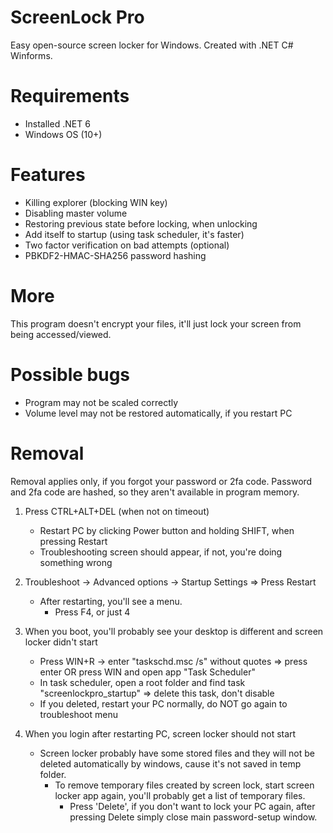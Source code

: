 # ScreenLock Pro
Easy open-source screen locker for Windows. Created with .NET C# Winforms.

# Requirements
 - Installed .NET 6
 - Windows OS (10+)
 
# Features
 - Killing explorer (blocking WIN key)
 - Disabling master volume
 - Restoring previous state before locking, when unlocking
 - Add itself to startup (using task scheduler, it's faster)
 - Two factor verification on bad attempts (optional)
 - PBKDF2-HMAC-SHA256 password hashing
 
# More
This program doesn't encrypt your files, it'll just lock your screen from being accessed/viewed.

# Possible bugs
 - Program may not be scaled correctly
 - Volume level may not be restored automatically, if you restart PC

# Removal
Removal applies only, if you forgot your password or 2fa code. Password and 2fa code are hashed, so they aren't available in program memory.

1. Press CTRL+ALT+DEL (when not on timeout)
   - Restart PC by clicking Power button and holding SHIFT, when pressing Restart
   - Troubleshooting screen should appear, if not, you're doing something wrong
2. Troubleshoot -> Advanced options -> Startup Settings => Press Restart
   - After restarting, you'll see a menu.
     - Press F4, or just 4

3. When you boot, you'll probably see your desktop is different and screen locker didn't start
   - Press WIN+R -> enter "taskschd.msc /s" without quotes => press enter OR press WIN and open app "Task Scheduler"
   - In task scheduler, open a root folder and find task "screenlockpro_startup" => delete this task, don't disable
   - If you deleted, restart your PC normally, do NOT go again to troubleshoot menu
4. When you login after restarting PC, screen locker should not start
   - Screen locker probably have some stored files and they will not be deleted automatically by windows, cause it's not saved in temp folder.
     - To remove temporary files created by screen lock, start screen locker app again, you'll probably get a list of temporary files.
       - Press 'Delete', if you don't want to lock your PC again, after pressing Delete simply close main password-setup window.
